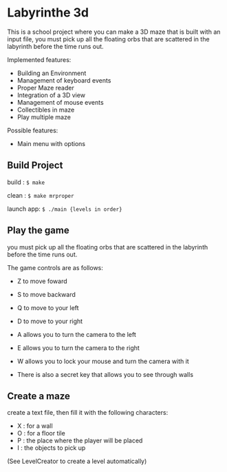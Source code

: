 # Labyrinthe 3d

This is a school project where you can make a 3D maze that is built with an input file, you must pick up all the floating orbs that are scattered in the labyrinth before the time runs out.

Implemented features:
- Building an Environment
- Management of keyboard events
- Proper Maze reader
- Integration of a 3D view
- Management of mouse events
- Collectibles in maze
- Play multiple maze

Possible features:
- Main menu with options

## Build Project
build : ``$ make``

clean : ``$ make mrproper``

launch app: ``$ ./main {levels in order}``

## Play the game
you must pick up all the floating orbs that are scattered in the labyrinth
before the time runs out.

The game controls are as follows:
- Z to move foward
- S to move backward
- Q to move to your left
- D to move to your right

- A allows you to turn the camera to the left
- E allows you to turn the camera to the right
- W allows you to lock your mouse and turn the camera with it

- There is also a secret key that allows you to see through walls

## Create a maze
create a text file, then fill it with the following characters:
- X : for a wall
- O : for a floor tile
- P : the place where the player will be placed
- I : the objects to pick up

(See LevelCreator to create a level automatically)
